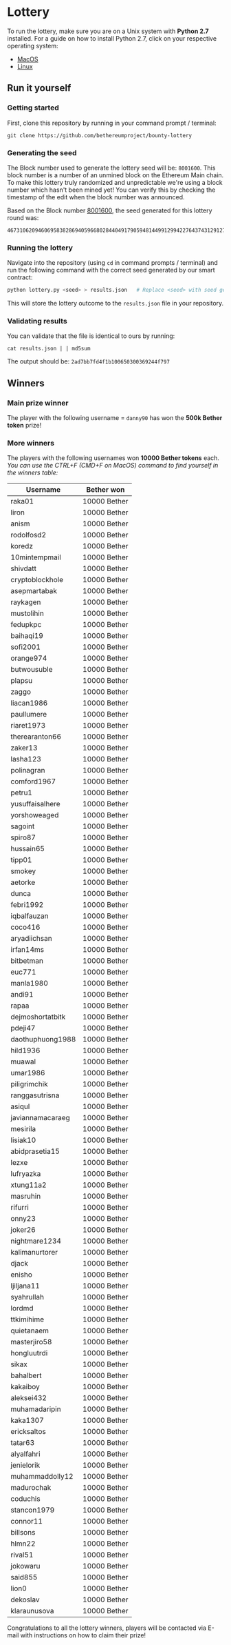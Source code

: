 # Lottery

To run the lottery, make sure you are on a Unix system with **Python 2.7** installed. For a guide on how to install Python 2.7, click on your respective operating system:
- [MacOS](https://docs.python-guide.org/starting/install/osx/)
- [Linux](https://docs.python-guide.org/starting/install/linux/)

## Run it yourself

### Getting started
First, clone this repository by running in your command prompt / terminal:

```
git clone https://github.com/bethereumproject/bounty-lottery
```

### Generating the seed
The Block number used to generate the lottery seed will be: `8001600`. This block number is a number of an unmined block on the Ethereum Main chain. To make this lottery truly randomized and unpredictable we're using a block number which hasn't been mined yet! You can verify this by checking the timestamp of the edit when the block number was announced.

Based on the Block number [8001600](https://etherscan.io/block/8001600), the seed generated for this lottery round was:	

```	
46731062094606958382869405966802844049179059481449912994227643743129127551707	
```	

### Running the lottery	
Navigate into the repository (using `cd` in command prompts / terminal) and run the following command with the correct seed generated by our smart contract:	

 ```python	
python lottery.py <seed> > results.json   # Replace <seed> with seed generated in the line above for the Gaming Contest lottery winners.	
```	

This will store the lottery outcome to the `results.json` file in your repository. 	

### Validating results	
You can validate that the file is identical to ours by running:	

 ```	
cat results.json | | md5sum	
```	

The output should be: `2ad7bb7fd4f1b100650300369244f797`
 
## Winners	

### Main prize winner	
The player with the following username = `danny90` has won the **500k Bether token** prize!

### More winners	
The players with the following usernames won **10000 Bether tokens** each. *You can use the CTRL+F (CMD+F on MacOS) command to find yourself in the winners table:*

| Username         | Bether won   | 
|------------------|--------------| 
| raka01           | 10000 Bether | 
| liron            | 10000 Bether | 
| anism            | 10000 Bether | 
| rodolfosd2       | 10000 Bether | 
| koredz           | 10000 Bether | 
| 10mintempmail    | 10000 Bether | 
| shivdatt         | 10000 Bether | 
| cryptoblockhole  | 10000 Bether | 
| asepmartabak     | 10000 Bether | 
| raykagen         | 10000 Bether | 
| mustolihin       | 10000 Bether | 
| fedupkpc         | 10000 Bether | 
| baihaqi19        | 10000 Bether | 
| sofi2001         | 10000 Bether | 
| orange974        | 10000 Bether | 
| butwousuble      | 10000 Bether | 
| plapsu           | 10000 Bether | 
| zaggo            | 10000 Bether | 
| liacan1986       | 10000 Bether | 
| paullumere       | 10000 Bether | 
| riaret1973       | 10000 Bether | 
| therearanton66   | 10000 Bether | 
| zaker13          | 10000 Bether | 
| lasha123         | 10000 Bether | 
| polinagran       | 10000 Bether | 
| comford1967      | 10000 Bether | 
| petru1           | 10000 Bether | 
| yusuffaisalhere  | 10000 Bether | 
| yorshoweaged     | 10000 Bether | 
| sagoint          | 10000 Bether | 
| spiro87          | 10000 Bether | 
| hussain65        | 10000 Bether | 
| tipp01           | 10000 Bether | 
| smokey           | 10000 Bether | 
| aetorke          | 10000 Bether | 
| dunca            | 10000 Bether | 
| febri1992        | 10000 Bether | 
| iqbalfauzan      | 10000 Bether | 
| coco416          | 10000 Bether | 
| aryadiichsan     | 10000 Bether | 
| irfan14ms        | 10000 Bether | 
| bitbetman        | 10000 Bether | 
| euc771           | 10000 Bether | 
| manla1980        | 10000 Bether | 
| andi91           | 10000 Bether | 
| rapaa            | 10000 Bether | 
| dejmoshortatbitk | 10000 Bether | 
| pdeji47          | 10000 Bether | 
| daothuphuong1988 | 10000 Bether | 
| hild1936         | 10000 Bether | 
| muawal           | 10000 Bether | 
| umar1986         | 10000 Bether | 
| piligrimchik     | 10000 Bether | 
| ranggasutrisna   | 10000 Bether | 
| asiqul           | 10000 Bether | 
| javiannamacaraeg | 10000 Bether | 
| mesirila         | 10000 Bether | 
| lisiak10         | 10000 Bether | 
| abidprasetia15   | 10000 Bether | 
| lezxe            | 10000 Bether | 
| lufryazka        | 10000 Bether | 
| xtung11a2        | 10000 Bether | 
| masruhin         | 10000 Bether | 
| rifurri          | 10000 Bether | 
| onny23           | 10000 Bether | 
| joker26          | 10000 Bether | 
| nightmare1234    | 10000 Bether | 
| kalimanurtorer   | 10000 Bether | 
| djack            | 10000 Bether | 
| enisho           | 10000 Bether | 
| ljiljana11       | 10000 Bether | 
| syahrullah       | 10000 Bether | 
| lordmd           | 10000 Bether | 
| ttkimihime       | 10000 Bether | 
| quietanaem       | 10000 Bether | 
| masterjiro58     | 10000 Bether | 
| hongluutrdi      | 10000 Bether | 
| sikax            | 10000 Bether | 
| bahalbert        | 10000 Bether | 
| kakaiboy         | 10000 Bether | 
| aleksei432       | 10000 Bether | 
| muhamadaripin    | 10000 Bether | 
| kaka1307         | 10000 Bether | 
| ericksaltos      | 10000 Bether | 
| tatar63          | 10000 Bether | 
| alyalfahri       | 10000 Bether | 
| jenielorik       | 10000 Bether | 
| muhammaddolly12  | 10000 Bether | 
| madurochak       | 10000 Bether | 
| coduchis         | 10000 Bether | 
| stancon1979      | 10000 Bether | 
| connor11         | 10000 Bether | 
| billsons         | 10000 Bether | 
| hlmn22           | 10000 Bether | 
| rival51          | 10000 Bether | 
| jokowaru         | 10000 Bether | 
| said855          | 10000 Bether | 
| lion0            | 10000 Bether | 
| dekoslav         | 10000 Bether | 
| klaraunusova     | 10000 Bether | 

Congratulations to all the lottery winners, players will be contacted via E-mail with instructions on how to claim their prize!
